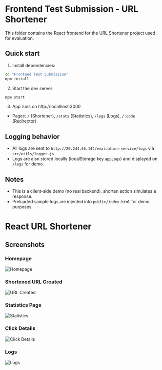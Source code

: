 # Frontend Test Submission - URL Shortener

This folder contains the React frontend for the URL Shortener project used for evaluation.

## Quick start

1. Install dependencies:
```bash
cd "Frontend Test Submission"
npm install
```

2. Start the dev server:
```bash
npm start
```

3. App runs on http://localhost:3000
- Pages: `/` (Shortener), `/stats` (Statistics), `/logs` (Logs), `/:code` (Redirector)

## Logging behavior
- All logs are sent to `http://20.244.56.144/evaluation-service/logs` via `src/utils/logger.js`
- Logs are also stored locally (localStorage key `appLogs`) and displayed on `/logs` for demo.

## Notes
- This is a client-side demo (no real backend). shorten action simulates a response.
- Preloaded sample logs are injected into `public/index.html` for demo purposes.
# React URL Shortener

## Screenshots

### Homepage
![Homepage](./screenshots/"image1.png")


### Shortened URL Created
![URL Created](./screenshots/Screenshot2.png)

### Statistics Page
![Statistics](./screenshots/Screenshot3.png)

### Click Details
![Click Details](./screenshots/Screenshot4.png)

### Logs
![Logs](./screenshots/Screenshot5.png)
